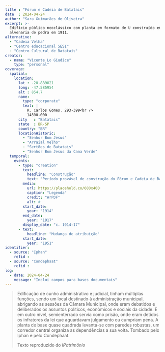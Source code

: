 ```yaml
---
title : "Fórum e Cadeia de Batatais"
date  : 2024-04-24
author: "Sara Guimarães de Oliveira"
excerpt: >-
  Edifício público neoclássico com planta em formato de U construído em
  alvenaria de pedra em 1911.
alternative:
  - "Cadeia Velha"
  - "Centro educacional SESI"
  - "Centro Cultural de Batatais"
creator:
  - name: "Vicente Lo Giudice"
    type: "personal"
coverage:
  spatial:
    location:
      lat : -20.889021 
      long: -47.585954
      alt : 854.7
      name:
        type: "corporate"
        text: |
          R. Carlos Gomes, 293-399<br />
          14300-000
      city   : "Batatais"
      state  : BR-SP
      country: "BR"
      locationHistoric:
        - "Senhor Bom Jesus"
        - "Arraial Velho"
        - "Sertões de Batatais"
        - "Senhor Bom Jesus da Cana Verde"
  temporal:
    events:
      - type: "creation"
        text:
          headline: "Construção"
          text: "Período provável de construção do Fórum e Cadeia de Batatais"
        media:
          url: https://placehold.co/600x400
          caption: "Legenda"
          credit: "ArPDF"
          alt: #
        start_date:
          year: "1914"
        end_date:
          year: "1917"
        display_date: "c. 1914-17"
      - text:
          headline: "Mudança de atribuição"
        start_date:
          year: "1951"
identifier:
  - source: "Iphan"
    refid : 
  - source: "Condephaat"
    refid :
log:
  - date: 2024-04-24
    message: "Inclui campos para bases documentais"
---
```


> Edificação de cunho administrativo e judicial, tinham múltiplas funções,
> sendo um local destinado à administração municipal, abrigando as sessões
> da Câmara Municipal, onde eram debatidos e deliberados os assuntos
> políticos, econômicos e sociais da cidade. E em outro nível,
> semienterrado servia como prisão, onde eram detidos os infratores da lei
> que aguardavam julgamento ou cumpriam pena. A planta de base quase
> quadrada levanta-se com paredes robustas, um corredor central organiza
> as dependências a sua volta. Tombado pelo Iphan e pelo Condephaat.
>
> <footer class="figure-caption">Texto reproduzido
> do <cite>IPatrimônio</footer>
